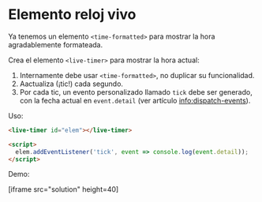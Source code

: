 
# Elemento reloj vivo

Ya tenemos un elemento `<time-formatted>` para mostrar la hora agradablemente formateada.

Crea el elemento `<live-timer>` para mostrar la hora actual:
1. Internamente debe usar `<time-formatted>`, no duplicar su funcionalidad.
2. Aactualiza (¡tic!) cada segundo.
3. Por cada tic, un evento personalizado llamado `tick` debe ser generado, con la fecha actual en `event.detail` (ver artículo <info:dispatch-events>).

Uso:

```html
<live-timer id="elem"></live-timer>

<script>
  elem.addEventListener('tick', event => console.log(event.detail));
</script>
```

Demo:

[iframe src="solution" height=40]
